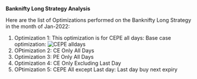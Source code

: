 **Banknifty Long Strategy Analysis**  

Here are the list of Optimizations performed on the Banknifty Long Strategy in the month of Jan-2022:  

1. Optimization 1: This optimization is for CEPE all days: Base case optimization:
   ![CEPE alldays](https://github.com/qodeinvestments/Bankniftylong/blob/main/analysis/CEPEalldays.png)
2. OPtimization 2: CE Only All Days  
3. Optimization 3: PE Only All Days  
4. Optimization 4: CE Only Excluding Last Day
5. OPtimization 5: CEPE All except Last day: Last day buy next expiry 



   
